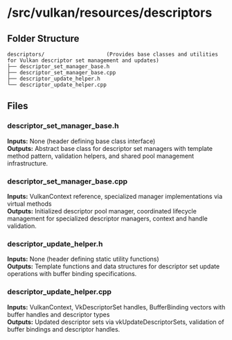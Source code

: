 # /src/vulkan/resources/descriptors

## Folder Structure
```
descriptors/                    (Provides base classes and utilities for Vulkan descriptor set management and updates)
├── descriptor_set_manager_base.h
├── descriptor_set_manager_base.cpp
├── descriptor_update_helper.h
└── descriptor_update_helper.cpp
```

## Files

### descriptor_set_manager_base.h
**Inputs:** None (header defining base class interface)  
**Outputs:** Abstract base class for descriptor set managers with template method pattern, validation helpers, and shared pool management infrastructure.

### descriptor_set_manager_base.cpp
**Inputs:** VulkanContext reference, specialized manager implementations via virtual methods  
**Outputs:** Initialized descriptor pool manager, coordinated lifecycle management for specialized descriptor managers, context and handle validation.

### descriptor_update_helper.h
**Inputs:** None (header defining static utility functions)  
**Outputs:** Template functions and data structures for descriptor set update operations with buffer binding specifications.

### descriptor_update_helper.cpp
**Inputs:** VulkanContext, VkDescriptorSet handles, BufferBinding vectors with buffer handles and descriptor types  
**Outputs:** Updated descriptor sets via vkUpdateDescriptorSets, validation of buffer bindings and descriptor handles.
